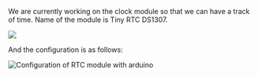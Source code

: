 We are currently working on the clock module so that we can have a track of time.
Name of the module is Tiny RTC DS1307.

<img src="https://images-na.ssl-images-amazon.com/images/I/61Bs3cSI-RL._SX425_.jpg"></img>

And the configuration is as follows:

<img src="https://lastminuteengineers.com/wp-content/uploads/arduino/Wiring-DS1307-RTC-module-with-Arduino.png" alt="Configuration of RTC module with arduino"></img>